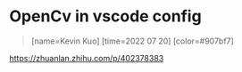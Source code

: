# OpenCv in vscode config

> [name=Kevin Kuo] [time=2022 07 20] [color=#907bf7]

https://zhuanlan.zhihu.com/p/402378383